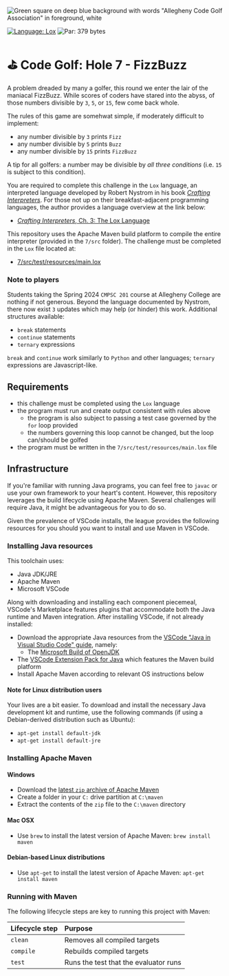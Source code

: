 ![Green square on deep blue background with words "Allegheny Code Golf Association" in foreground, white](https://github.com/allegheny-college-cmpsc-201-spring-2024/golf/assets/1552764/d3ee6a91-74c9-482b-84eb-ec9a2e8dee05)

[![Language: Lox](https://img.shields.io/badge/Language-Lox-purple.svg)](https://www.craftinginterpreters.com/the-lox-language.html)
![Par: 379 bytes](https://img.shields.io/badge/Par-379_bytes-green)

# ⛳ Code Golf: Hole 7 - FizzBuzz

A problem dreaded by many a golfer, this round we enter the lair of the maniacal FizzBuzz. While scores of coders have stared
into the abyss, of those numbers divisible by `3`, `5`, or `15`, few come back whole.

The rules of this game are somehwat simple, if moderately difficult to implement:
* any number divisible by `3` prints `Fizz`
* any number divisible by `5` prints `Buzz`
* any number divisible by `15` prints `FizzBuzz`

A tip for all golfers: a number may be divisible by _all three conditions_ (i.e. `15` is subject to this condition).

You are required to complete this challenge in the `Lox` language, an interpreted language
developed by Robert Nystrom in his book [_Crafting Interpreters_](https://www.craftinginterpreters.com/). For those
not up on their breakfast-adjacent programming languages, the author provides a language overview at the link below:

* [_Crafting Interpreters_, Ch. 3: The Lox Language](https://www.craftinginterpreters.com/the-lox-language.html)

This repository uses the Apache Maven build platform to compile the entire interpreter (provided in the `7/src` folder).
The challenge must be completed in the `Lox` file located at:

* [7/src/test/resources/main.lox](7/src/test/resources/main.lox)

### Note to players

Students taking the Spring 2024 `CMPSC 201` course at Allegheny College are nothing if not generous. Beyond the language 
documented by Nystrom, there now exist `3` updates which may help (or hinder) this work. Additional structures available:

* `break` statements
* `continue` statements
* `ternary` expressions

`break` and `continue` work similarly to `Python` and other languages; `ternary` expressions are Javascript-like.

## Requirements

* this challenge must be completed using the `Lox` language
* the program must run and create output consistent with rules above
  * the program is also subject to passing a test case governed by the `for` loop provided
  * the numbers governing this loop cannot be changed, but the loop can/should be golfed
* the program must be written in the `7/src/test/resources/main.lox` file

## Infrastructure

If you're familiar with running Java programs, you can feel free to `javac` or use your own framework to your heart's content. 
However, this repository leverages the build lifecycle using Apache Maven. Several challenges will require Java, it might be advantageous 
for you to do so.

Given the prevalence of VSCode installs, the league provides the following resources for you should you want to install and use
Maven in VSCode.

### Installing Java resources 

This toolchain uses:

* Java JDK/JRE
* Apache Maven
* Microsoft VSCode

Along with downloading and installing each component piecemeal, VSCode's Marketplace features plugins that accommodate both the Java runtime and Maven integration. After installing VSCode, if not already installed:

* Download the appropriate Java resources from the [VSCode "Java in Visual Studio Code" guide](https://code.visualstudio.com/docs/languages/java), namely:
  * The [Microsoft Build of OpenJDK](https://www.microsoft.com/openjdk)
* The [VSCode Extension Pack for Java](https://code.visualstudio.com/docs/java/java-build) which features the Maven build platform
* Install Apache Maven according to relevant OS instructions below

#### Note for Linux distribution users

Your lives are a bit easier. To download and install the necessary Java development kit and runtime, use the following commands (if using a Debian-derived distribution such as Ubuntu):

* `apt-get install default-jdk`
* `apt-get install default-jre`

### Installing Apache Maven

#### Windows

* Download the [latest `zip` archive of Apache Maven](https://dlcdn.apache.org/maven/maven-3/3.9.6/binaries/apache-maven-3.9.6-bin.zip)
* Create a folder in your `C:` drive partition at `C:\maven`
* Extract the contents of the `zip` file to the `C:\maven` directory

#### Mac OSX

* Use `brew` to install the latest version of Apache Maven: `brew install maven`

#### Debian-based Linux distributions

* Use `apt-get` to install the latest version of Apache Maven: `apt-get install maven`

### Running with Maven

The following lifecycle steps are key to running this project with Maven:

|Lifecycle step |Purpose |
|:--------------|:-------|
|`clean`        |Removes all compiled targets |
|`compile`      |Rebuilds compiled targets|
|`test`         |Runs the test that the evaluator runs|
